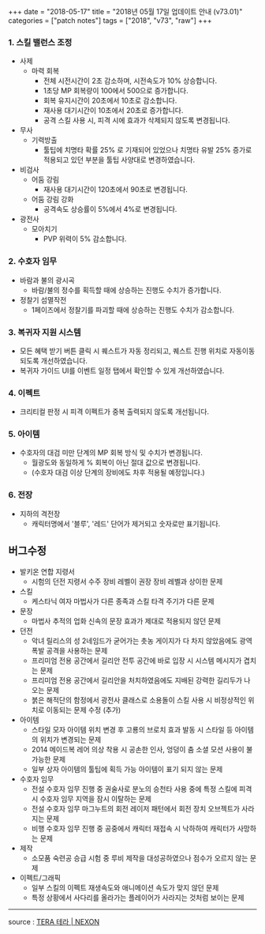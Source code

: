 +++
date = "2018-05-17"
title = "2018년 05월 17일 업데이트 안내 (v73.01)"
categories = ["patch notes"]
tags = ["2018", "v73", "raw"]
+++

### 1. 스킬 밸런스 조정
- 사제
  - 마력 회복
    - 전체 시전시간이 2초 감소하며, 시전속도가 10% 상승합니다.
    - 1초당 MP 회복량이 100에서 500으로 증가합니다.
    - 회복 유지시간이 20초에서 10초로 감소합니다.
    - 재사용 대기시간이 10초에서 20초로 증가합니다.
    - 공격 스킬 사용 시, 피격 시에 효과가 삭제되지 않도록 변경됩니다.
- 무사
  - 기력방출
    - 툴팁에 치명타 확률 25% 로 기재되어 있었으나 치명타 유발 25% 증가로 적용되고 있던 부분을 툴팁 사양대로 변경하였습니다.
- 비검사
  - 어둠 강림
    - 재사용 대기시간이 120초에서 90초로 변경됩니다.
  - 어둠 강림 강화
    - 공격속도 상승률이 5%에서 4%로 변경됩니다.
- 광전사
  - 모아치기
    - PVP 위력이 5% 감소합니다.

### 2. 수호자 임무
- 바람과 불의 광시곡
  - 바람/불의 정수를 획득할 때에 상승하는 진행도 수치가 증가합니다.
- 정찰기 섬멸작전
  - 1페이즈에서 정찰기를 파괴할 때에 상승하는 진행도 수치가 감소합니다.

### 3. 복귀자 지원 시스템
- 모든 혜택 받기 버튼 클릭 시 퀘스트가 자동 정리되고, 퀘스트 진행 위치로 자동이동 되도록 개선하였습니다.
- 복귀자 가이드 UI를 이벤트 일정 탭에서 확인할 수 있게 개선하였습니다.

### 4. 이펙트
- 크리티컬 판정 시 피격 이펙트가 중복 출력되지 않도록 개선됩니다.

### 5. 아이템
- 수호자의 대검 미만 단계의 MP 회복 방식 및 수치가 변경됩니다.
  - 월광도와 동일하게 % 회복이 아닌 절대 값으로 변경됩니다. 
  - (수호자 대검 이상 단계의 장비에도 차후 적용될 예정입니다.)

### 6. 전장
- 지하의 격전장
  - 캐릭터명에서 '블루', '레드' 단어가 제거되고 숫자로만 표기됩니다.

## 버그수정

- 발키온 연합 지령서
  - 시험의 던전 지령서 수주 장비 레벨이 권장 장비 레벨과 상이한 문제
- 스킬
  - 케스타닉 여자 마법사가 다른 종족과 스킬 타격 주기가 다른 문제
- 문장
  - 마법사 추적의 업화 신속의 문장 효과가 제대로 적용되지 않던 문제
- 던전
  - 악녀 릴리스의 성 2네임드가 굳어가는 촛농 게이지가 다 차지 않았음에도 광역 폭발 공격을 사용하는 문제
  - 프리미엄 전용 공간에서 길리안 전투 공간에 바로 입장 시 시스템 메시지가 겹치는 문제
  - 프리미엄 전용 공간에서 길리안을 처치하였음에도 지배된 강력한 길리두가 나오는 문제
  - 붉은 해적단의 함정에서 광전사 클래스로 소용돌이 스킬 사용 시 비정상적인 위치로 이동되는 문제 수정 (추가)
- 아이템
  - 스타일 모자 아이템 위치 변경 후 고룡의 브로치 효과 발동 시 스타일 등 아이템의 위치가 변경되는 문제
  - 2014 메이드복 레어 의상 착용 시 공손한 인사, 엉덩이 춤 소셜 모션 사용이 불가능한 문제
  - 일부 상자 아이템의 툴팁에 획득 가능 아이템이 표기 되지 않는 문제
- 수호자 임무
  - 전설 수호자 임무 진행 중 권술사로 분노의 승천타 사용 중에 특정 스킬에 피격 시 수호자 임무 지역을 잠시 이탈하는 문제
  - 전설 수호자 임무 마그누트의 회전 레이저 패턴에서 회전 장치 오브젝트가 사라지는 문제
  - 비행 수호자 임무 진행 중 공중에서 캐릭터 재접속 시 낙하하여 캐릭터가 사망하는 문제
- 제작
  - 소모품 숙련공 승급 시험 중 루비 제작을 대성공하였으나 점수가 오르지 않는 문제
- 이펙트/그래픽
  - 일부 스킬의 이펙트 재생속도와 애니메이션 속도가 맞지 않던 문제
  - 특정 상황에서 사다리를 올라가는 플레이어가 사라지는 것처럼 보이는 문제

----

source : [TERA 테라 | NEXON](http://tera.nexon.com/news/update/view.aspx?n4articlesn=333)
